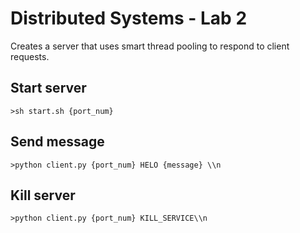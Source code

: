 Distributed Systems - Lab 2
=====

Creates a server that uses smart thread pooling to respond to client requests.

## Start server
    >sh start.sh {port_num}

## Send message
    >python client.py {port_num} HELO {message} \\n

## Kill server
    >python client.py {port_num} KILL_SERVICE\\n